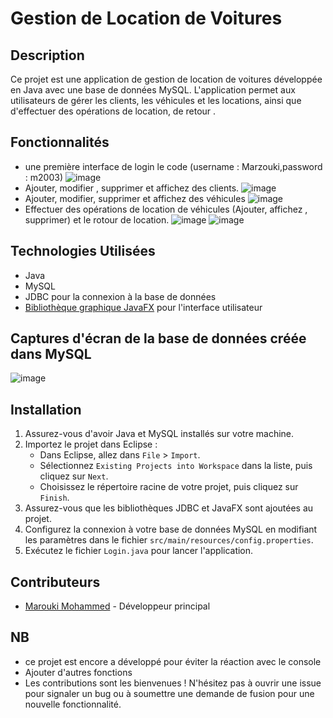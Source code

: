 # Gestion de Location de Voitures

## Description

Ce projet est une application de gestion de location de voitures développée en Java avec une base de données MySQL. L'application permet aux utilisateurs de gérer les clients, les véhicules et les locations, ainsi que d'effectuer des opérations de location, de retour .

## Fonctionnalités


- une première interface de login
 le code (username : Marzouki,password : m2003)
![image](https://github.com/marzouki-mohammed/gestion_location/assets/168875780/e05ea126-1d2d-42c9-bab4-1b733f291da8)
- Ajouter, modifier , supprimer et affichez des clients.
![image](https://github.com/marzouki-mohammed/gestion_location/assets/168875780/c2dc4f12-40e5-4986-b5b4-c69e53ff4ec8)
- Ajouter, modifier, supprimer et affichez  des véhicules
![image](https://github.com/marzouki-mohammed/gestion_location/assets/168875780/ae11f932-b9a2-4258-81d9-0b970b8991d4)
- Effectuer des opérations de location de véhicules (Ajouter, affichez , supprimer) et le rotour de location.
![image](https://github.com/marzouki-mohammed/gestion_location/assets/168875780/d1d3fd5b-e06b-41a8-bd8b-110c76a5307f)
![image](https://github.com/marzouki-mohammed/gestion_location/assets/168875780/c3557db5-c241-438f-90a1-971f2d277708)



## Technologies Utilisées

- Java
- MySQL
- JDBC pour la connexion à la base de données
- [Bibliothèque graphique JavaFX](https://openjfx.io/) pour l'interface utilisateur

## Captures d'écran de la base de données créée dans MySQL
![image](https://github.com/marzouki-mohammed/gestion_location/assets/168875780/a6f0a86a-003f-4ecb-afda-75bc599b05cb)

## Installation

1. Assurez-vous d'avoir Java et MySQL installés sur votre machine.
2. Importez le projet dans Eclipse :
   - Dans Eclipse, allez dans `File` > `Import`.
   - Sélectionnez `Existing Projects into Workspace` dans la liste, puis cliquez sur `Next`.
   - Choisissez le répertoire racine de votre projet, puis cliquez sur `Finish`.
3. Assurez-vous que les bibliothèques JDBC et JavaFX sont ajoutées au projet.
4. Configurez la connexion à votre base de données MySQL en modifiant les paramètres dans le fichier `src/main/resources/config.properties`.
5. Exécutez le fichier `Login.java` pour lancer l'application.

## Contributeurs

- [Marouki Mohammed](https://github.com/marzouki-mohammed) - Développeur principal

## NB
- ce projet est encore a développé pour éviter  la réaction avec le console
- Ajouter d'autres fonctions
- Les contributions sont les bienvenues ! N'hésitez pas à ouvrir une issue pour signaler un bug ou à soumettre une demande de fusion pour une nouvelle fonctionnalité.

